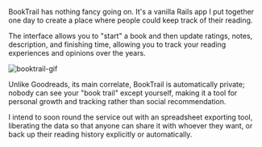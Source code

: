 BookTrail has nothing fancy going on. It's a vanilla Rails app I put together one day to create a place where people could keep track of their reading.

The interface allows you to "start" a book and then update ratings, notes, description, and finishing time, allowing you to track your reading experiences and opinions over the years.

![booktrail-gif](https://s3-us-west-1.amazonaws.com/sasha-public-assets/sashafklein/booktrail-gif)

Unlike Goodreads, its main correlate, BookTrail is automatically private; nobody can see your "book trail" except yourself, making it a tool for personal growth and tracking rather than social recommendation.

I intend to soon round the service out with an spreadsheet exporting tool, liberating the data so that anyone can share it with whoever they want, or back up their reading history explicitly or automatically.
